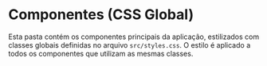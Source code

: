 # Componentes (CSS Global)

Esta pasta contém os componentes principais da aplicação, estilizados com classes globais definidas no arquivo `src/styles.css`. O estilo é aplicado a todos os componentes que utilizam as mesmas classes.